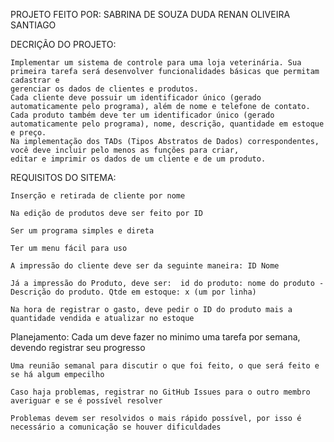 PROJETO FEITO POR:
SABRINA DE SOUZA DUDA
RENAN OLIVEIRA SANTIAGO


DECRIÇÃO DO PROJETO:

    Implementar um sistema de controle para uma loja veterinária. Sua primeira tarefa será desenvolver funcionalidades básicas que permitam cadastrar e
    gerenciar os dados de clientes e produtos.
    Cada cliente deve possuir um identificador único (gerado automaticamente pelo programa), além de nome e telefone de contato.
    Cada produto também deve ter um identificador único (gerado automaticamente pelo programa), nome, descrição, quantidade em estoque e preço.
    Na implementação dos TADs (Tipos Abstratos de Dados) correspondentes, você deve incluir pelo menos as funções para criar, 
    editar e imprimir os dados de um cliente e de um produto.




REQUISITOS DO SITEMA:

    Inserção e retirada de cliente por nome
    
    Na edição de produtos deve ser feito por ID
    
    Ser um programa simples e direta
    
    Ter um menu fácil para uso
    
    A impressão do cliente deve ser da seguinte maneira: ID Nome
    
    Já a impressão do Produto, deve ser:  id do produto: nome do produto -
    Descrição do produto. Qtde em estoque: x (um por linha)
    
    Na hora de registrar o gasto, deve pedir o ID do produto mais a quantidade vendida e atualizar no estoque 

Planejamento:
    Cada um deve fazer no minimo uma tarefa por semana, devendo registrar seu progresso 
        
    Uma reunião semanal para discutir o que foi feito, o que será feito e se há algum empecilho
        
    Caso haja problemas, registrar no GitHub Issues para o outro membro averiguar e se é possível resolver 
        
    Problemas devem ser resolvidos o mais rápido possível, por isso é necessário a comunicação se houver dificuldades
